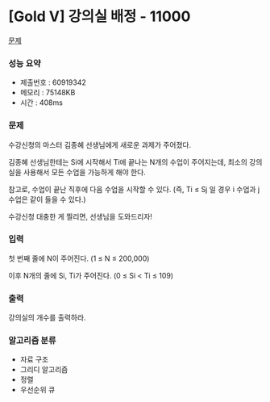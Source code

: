 # [Gold V] 강의실 배정 - 11000
<a href="https://www.acmicpc.net/problem/11000">문제</a>

### 성능 요약
- 제출번호 : 60919342 <br>
- 메모리 : 75148KB <br>
- 시간 : 408ms

### 문제
수강신청의 마스터 김종혜 선생님에게 새로운 과제가 주어졌다. 

김종혜 선생님한테는 Si에 시작해서 Ti에 끝나는 N개의 수업이 주어지는데, 최소의 강의실을 사용해서 모든 수업을 가능하게 해야 한다. 

참고로, 수업이 끝난 직후에 다음 수업을 시작할 수 있다. (즉, Ti ≤ Sj 일 경우 i 수업과 j 수업은 같이 들을 수 있다.)

수강신청 대충한 게 찔리면, 선생님을 도와드리자!

### 입력
첫 번째 줄에 N이 주어진다. (1 ≤ N ≤ 200,000)

이후 N개의 줄에 Si, Ti가 주어진다. (0 ≤ Si < Ti ≤ 109)

### 출력
강의실의 개수를 출력하라.

### 알고리즘 분류
- 자료 구조
- 그리디 알고리즘
- 정렬
- 우선순위 큐

